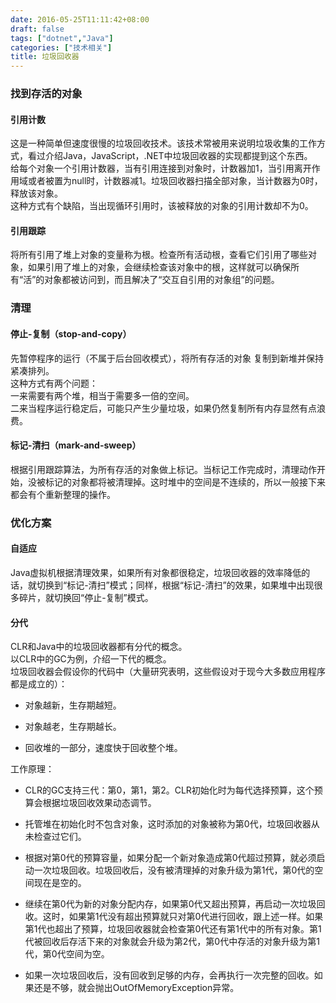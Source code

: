 ```yaml
---
date: 2016-05-25T11:11:42+08:00
draft: false
tags: ["dotnet","Java"]
categories: ["技术相关"]
title: 垃圾回收器
---
```


### 找到存活的对象

#### 引用计数
这是一种简单但速度很慢的垃圾回收技术。该技术常被用来说明垃圾收集的工作方式，看过介绍Java，JavaScript，.NET中垃圾回收器的实现都提到这个东西。  
给每个对象一个引用计数器，当有引用连接到对象时，计数器加1，当引用离开作用域或者被置为null时，计数器减1。垃圾回收器扫描全部对象，当计数器为0时，释放该对象。  
这种方式有个缺陷，当出现循环引用时，该被释放的对象的引用计数却不为0。

#### 引用跟踪
将所有引用了堆上对象的变量称为根。检查所有活动根，查看它们引用了哪些对象，如果引用了堆上的对象，会继续检查该对象中的根，这样就可以确保所有“活”的对象都被访问到，而且解决了“交互自引用的对象组”的问题。

### 清理

#### 停止-复制（stop-and-copy）
先暂停程序的运行（不属于后台回收模式），将所有存活的对象
复制到新堆并保持紧凑排列。  
这种方式有两个问题：  
一来需要有两个堆，相当于需要多一倍的空间。  
二来当程序运行稳定后，可能只产生少量垃圾，如果仍然复制所有内存显然有点浪费。  

#### 标记-清扫（mark-and-sweep）
根据引用跟踪算法，为所有存活的对象做上标记。当标记工作完成时，清理动作开始，没被标记的对象都将被清理掉。这时堆中的空间是不连续的，所以一般接下来都会有个重新整理的操作。

### 优化方案

#### 自适应
Java虚拟机根据清理效果，如果所有对象都很稳定，垃圾回收器的效率降低的话，就切换到“标记-清扫”模式；同样，根据“标记-清扫”的效果，如果堆中出现很多碎片，就切换回“停止-复制”模式。

#### 分代
CLR和Java中的垃圾回收器都有分代的概念。  
以CLR中的GC为例，介绍一下代的概念。  
垃圾回收器会假设你的代码中（大量研究表明，这些假设对于现今大多数应用程序都是成立的）：  

- 对象越新，生存期越短。  

- 对象越老，生存期越长。

- 回收堆的一部分，速度快于回收整个堆。  

工作原理：  

- CLR的GC支持三代：第0，第1，第2。CLR初始化时为每代选择预算，这个预算会根据垃圾回收效果动态调节。

- 托管堆在初始化时不包含对象，这时添加的对象被称为第0代，垃圾回收器从未检查过它们。

- 根据对第0代的预算容量，如果分配一个新对象造成第0代超过预算，就必须启动一次垃圾回收。垃圾回收后，没有被清理掉的对象升级为第1代，第0代的空间现在是空的。

- 继续在第0代为新的对象分配内存，如果第0代又超出预算，再启动一次垃圾回收。这时，如果第1代没有超出预算就只对第0代进行回收，跟上述一样。如果第1代也超出了预算，垃圾回收器就会检查第0代还有第1代中的所有对象。第1代被回收后存活下来的对象就会升级为第2代，第0代中存活的对象升级为第1代，第0代空间为空。

- 如果一次垃圾回收后，没有回收到足够的内存，会再执行一次完整的回收。如果还是不够，就会抛出OutOfMemoryException异常。
